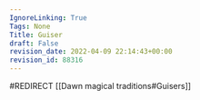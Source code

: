 ```yaml
---
IgnoreLinking: True
Tags: None
Title: Guiser
draft: False
revision_date: 2022-04-09 22:14:43+00:00
revision_id: 88316
---
```


#REDIRECT [[Dawn magical traditions#Guisers]]